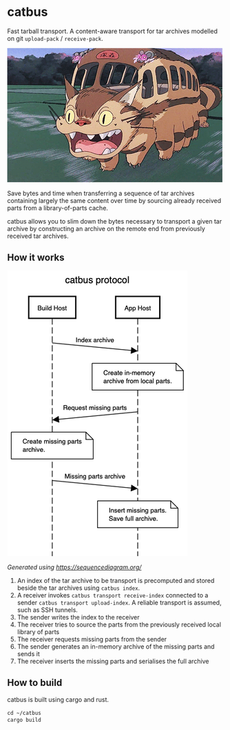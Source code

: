 # catbus

Fast tarball transport. A content-aware transport for tar archives modelled on git `upload-pack` / `receive-pack`.

![](nekobasu.gif)

Save bytes and time when transferring a sequence of tar archives containing
largely the same content over time by sourcing already received parts from
a library-of-parts cache.

catbus allows you to slim down the bytes necessary to transport a given tar archive by
constructing an archive on the remote end from previously received tar archives.

## How it works

![](protocol.png)

_Generated using https://sequencediagram.org/_

1. An index of the tar archive to be transport is precomputed and stored beside the tar archives using `catbus index`.
1. A receiver invokes `catbus transport receive-index` connected to a sender `catbus transport upload-index`. A reliable transport is assumed, such as SSH tunnels.
1. The sender writes the index to the receiver
1. The receiver tries to source the parts from the previously received local library of parts
1. The receiver requests missing parts from the sender
1. The sender generates an in-memory archive of the missing parts and sends it
1. The receiver inserts the missing parts and serialises the full archive

## How to build

catbus is built using cargo and rust.

```
cd ~/catbus
cargo build
```
